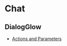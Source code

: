 # Chat
## DialogGlow
* [Actions and Parameters](calendar.google.com/calendar/r?t=AKUaPmbDPtx32MGCr9ZdStrry1x15tjriC3h5JcPu2Y1KFqp2RUAW_n91hJlcRgx2GJ4GAtcdtQa60cXJ9cKbVpw719u0lmejw%3D%3D&sf=true)
